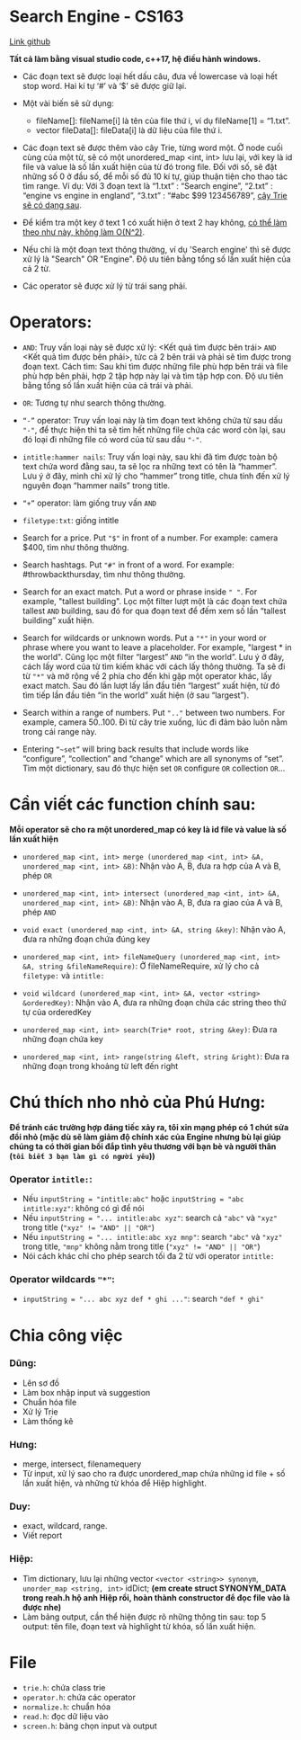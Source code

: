 # Search Engine - CS163

[Link github](https://github.com/leviosarz/Search-Engine-CS163)

**Tất cả làm bằng visual studio code, c++17, hệ điều hành windows.**

- Các đoạn text sẽ được loại hết dấu câu, đưa về lowercase và loại hết stop word. Hai kí tự ‘#’ và ‘$’ sẽ được giữ lại.

- Một vài biến sẽ sử dụng:
    - fileName[]: fileName[i] là tên của file thứ i, ví dụ fileName[1] = “1.txt”.
    - vector <string> fileData[]: fileData[i] là dữ liệu của file thứ i.

- Các đoạn text sẽ được thêm vào cây Trie, từng word một. Ở node cuối cùng của một từ, sẽ có một unordered_map <int, int> lưu lại, với key là id file và value là số lần xuất hiện của từ đó trong file. Đối với số, sẽ đặt những số 0 ở đầu số, để mỗi số đủ 10 kí tự, giúp thuận tiện cho thao tác tìm range. Ví dụ: Với 3 đoạn text là “1.txt” : “Search engine”, “2.txt” : “engine vs engine in england”, “3.txt” : “#abc $99 123456789”, [cây Trie sẽ có dạng sau](https://studenthcmusedu-my.sharepoint.com/:i:/g/personal/20125127_student_hcmus_edu_vn/EamnA0oCfpFDsLKpZr9cbSMB84PErnz8LXeD_pMI-d4YFA?e=Wf3Dga).

- Để kiểm tra một key ở text 1 có xuất hiện ở text 2 hay không, [có thể làm theo như này, không làm O(N^2)](https://ideone.com/3a4AID).

- Nếu chỉ là một đoạn text thông thường, ví dụ 'Search engine' thì sẽ được xử lý là "Search" OR "Engine". Độ ưu tiên bằng tổng số lần xuất hiện của cả 2 từ.

- Các operator sẽ được xử lý từ trái sang phải.

# Operators:

- `AND`: Truy vấn loại này sẽ được xử lý: <Kết quả tìm được bên trái> `AND` <Kết quả tìm được bên phải>, tức cả 2 bên trái và phải sẽ tìm được trong đoạn text. Cách tìm: Sau khi tìm được những file phù hợp bên trái và file phù hợp bên phải, hợp 2 tập hợp này lại và tìm tập hợp con. Độ ưu tiên bằng tổng số lần xuất hiện của cả trái và phải.

- `OR`: Tương tự như search thông thường.

- `“-”` operator: Truy vấn loại này là tìm đoạn text không chứa từ sau dấu `"-"`, để thực hiện thì ta sẽ tìm hết những file chứa các word còn lại, sau đó loại đi những file có word của từ sau dấu `"-"`.

- `intitle:hammer nails`: Truy vấn loại này, sau khi đã tìm được toàn bộ text chứa word đằng sau, ta sẽ lọc ra những text có tên là “hammer”. Lưu ý ở đây, mình chỉ xử lý cho “hammer” trong title, chưa tính đến xử lý nguyên đoạn “hammer nails” trong title.

- `“+”` operator: làm giống truy vấn `AND`

- `filetype:txt`: giống intitle

- Search for a price. Put `"$"` in front of a number. For example: camera $400, tìm như thông thường.

- Search hashtags. Put `"#"` in front of a word. For example: #throwbackthursday, tìm như thông thường.

- Search for an exact match. Put a word or phrase inside `" "`. For example, "tallest building". Lọc một filter lượt một là các đoạn text chứa tallest `AND` building, sau đó for qua đoạn text để đếm xem số lần “tallest building” xuất hiện.

- Search for wildcards or unknown words. Put a `"*"` in your word or phrase where you want to leave a placeholder. For example, "largest * in the world". Cũng lọc một filter “largest” `AND` “in the world”. Lưu ý ở đây, cách lấy word của từ tìm kiếm khác với cách lấy thông thường. Ta sẽ đi từ `"*"` và mở rộng về 2 phía cho đến khi gặp một operator khác, lấy exact match. Sau đó lần lượt lấy lần đầu tiên “largest” xuất hiện, từ đó tìm tiếp lần đầu tiên “in the world” xuất hiện (ở sau “largest”).

- Search within a range of numbers. Put `".."` between two numbers. For example, camera $50..$100. Đi từ cây trie xuống, lúc đi đảm bảo luôn nằm trong cái range này.

- Entering `“~set”` will bring back results that include words like “configure”, “collection” and “change” which are all synonyms of “set”. Tìm một dictionary, sau đó thực hiện set `OR` configure `OR` collection `OR`...

# Cần viết các function chính sau:

**Mỗi operator sẽ cho ra một unordered_map có key là id file và value là số lần xuất hiện**

- `unordered_map <int, int> merge (unordered_map <int, int> &A, unordered_map <int, int> &B)`: Nhận vào A, B, đưa ra hợp của A và B, phép `OR`

- `unordered_map <int, int> intersect (unordered_map <int, int> &A, unordered_map <int, int> &B)`: Nhận vào A, B, đưa ra giao của A và B, phép `AND`

- `void exact (unordered_map <int, int> &A, string &key)`: Nhận vào A, đưa ra những đoạn chứa đúng key

- `unordered_map <int, int> fileNameQuery (unordered_map <int, int> &A, string &fileNameRequire)`: Ở fileNameRequire, xử lý cho cả `filetype:` và `intitle:`

- `void wildcard (unordered_map <int, int> &A, vector <string> &orderedKey)`: Nhận vào A, đưa ra những đoạn chứa các string theo thứ tự của orderedKey

- `unordered_map <int, int> search(Trie* root, string &key)`: Đưa ra những đoạn chứa key

- `unordered_map <int, int> range(string &left, string &right)`: Đưa ra những đoạn trong khoảng từ left đến right

# Chú thích nho nhỏ của Phú Hưng:

**Để tránh các trường hợp đáng tiếc xảy ra, tôi xin mạng phép có 1 chút sửa đổi nhỏ (mặc dù sẽ làm giảm độ chính xác của Engine nhưng bù lại giúp chúng ta có thời gian bồi đắp tình yêu thương với bạn bè và người thân (`tôi biết 3 bạn làm gì có người yêu`))**

### Operator `intitle:`:
- Nếu `inputString = "intitle:abc"` hoặc `inputString = "abc intitle:xyz"`: không có gì để nói
- Nếu `inputString = "... intitle:abc xyz"`: search cả `"abc"` và `"xyz"` trong title (`"xyz" != "AND" || "OR"`)
- Nếu `inputString = "... intitle:abc xyz mnp"`: search `"abc"` và `"xyz"` trong title, `"mnp"` không nằm trong title (`"xyz" != "AND" || "OR"`)
- Nói cách khác chỉ cho phép search tối đa 2 từ với operator `intitle:`

### Operator wildcards `"*"`:
- `inputString = "... abc xyz def * ghi ..."`: search `"def * ghi"`

# Chia công việc

### Dũng:
- Lên sơ đồ
- Làm box nhập input và suggestion
- Chuẩn hóa file
- Xử lý Trie
- Làm thống kê

### Hưng:
- merge, intersect, filenamequery
- Từ input, xử lý sao cho ra được unordered_map chứa những id file + số lần xuất hiện, và những từ khóa để Hiệp highlight.

### Duy:
- exact, wildcard, range.
- Viết report

### Hiệp: 
- Tìm dictionary, lưu lại những vector `<vector <string>> synonym`, `unorder_map <string, int>` idDict; **(em create struct SYNONYM_DATA trong reah.h hộ anh Hiệp rồi, hoàn thành constructor để đọc file vào là được nhe)**
- Làm bảng output, cần thể hiện được rõ những thông tin sau: top 5 output: tên file, đoạn text và highlight từ khóa, số lần xuất hiện.

# File

- `trie.h`: chứa class trie
- `operator.h`: chứa các operator
- `normalize.h`: chuẩn hóa
- `read.h`: đọc dữ liệu vào
- `screen.h`: bảng chọn input và output
